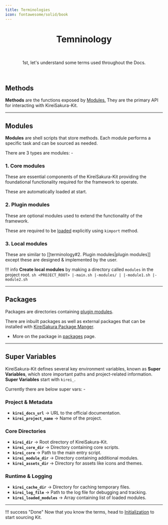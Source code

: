 ```yaml
---
title: Terminologies
icon: fontawesome/solid/book
---
```

<h1 align="center">Temninology</h1>
<br><p align="center">1st, let's understand some terms used throughout the Docs.</p>

<br>


## Methods
**Methods** are the functions exposed by [Modules.](./terminology.md#modules) 
They are the primary API for interacting with KireiSakura-Kit.


---
## Modules
 **Modules** are shell scripts that store methods. Each module performs a specific task and can be sourced as needed.

 There are 3 types are modules: -
### 1. Core modules
These are essential components of the KireiSakura-Kit providing the foundational functionality required for the framework to operate. 

These are automatically loaded at start. 

### 2. Plugin modules
These are optional modules used to extend the functionality of the framework.

These are required to be [loaded](./init.md#loading-modules) explicitly using `kimport` method.

### 3. Local modules
These are similar to [[terminology#2. Plugin modules|plugin modules]] except these are designed  & implemented by the user.

!!! info 
    **Create local modules** by making a directory called `modules` in the project root.
    ```sh
    <PROJECT_ROOT>
       |-main.sh
       |-modules/
           |
           |-module1.sh
           |-module2.sh
    ```


---

## Packages


Packages are directories containing [plugin modules](./terminology.md#2-plugin-modules). 

There are inbuilt packages as well as external packages that can be installed with [KireiSakura Package Manger](./packages.md#kpm).

- More on the package in [packages](./packages.md) page.

---
## Super Variables

KireiSakura-Kit defines several key environment variables, known as **Super Variables**, which store important paths and project-related information. 
__Super Variables__ start with `kirei_`. 


Currently there are below super vars: - 
### Project & Metadata
- **`kirei_docs_url`**         → URL to the official documentation.  
- **`kirei_project_name`** → Name of the project.  

### Core Directories
- **`kirei_dir`**                 → Root directory of KireiSakura-Kit.  
- **`kirei_core_dir`**      → Directory containing core scripts.  
- **`kirei_core`**               → Path to the main entry script.  
- **`kirei_module_dir`**  → Directory containing additional modules.  
- **`kirei_assets_dir`**  → Directory for assets like icons and themes.  

### Runtime & Logging
- **`kirei_cache_dir`** → Directory for caching temporary files.  
- **`kirei_log_file`**    → Path to the log file for debugging and tracking.  
- **`kirei_loaded_modules`**    → Array containing list of loaded modules.  



---

!!! success "Done"
    Now that you know  the terms, head to [Initialization](./init.md) to start sourcing Kit.

<br>
